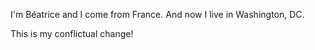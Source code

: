 I'm Béatrice and I come from France. And now I live in Washington, DC.

This is my conflictual change!